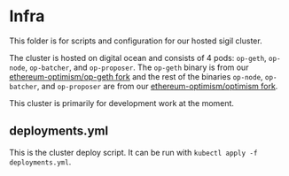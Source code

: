 # Infra

This folder is for scripts and configuration for our hosted sigil cluster.

The cluster is hosted on digital ocean and consists of 4 pods: `op-geth`, `op-node`, `op-batcher`, and `op-proposer`.  The `op-geth` binary is from our [ethereum-optimism/op-geth fork](https://github.com/unattended-backpack/op-geth/) and the rest of the binaries `op-node`, `op-batcher`, and `op-proposer` are from our [ethereum-optimism/optimism fork](https://github.com/unattended-backpack/optimism).

This cluster is primarily for development work at the moment.

## deployments.yml

This is the cluster deploy script.  It can be run with `kubectl apply -f deployments.yml`.
